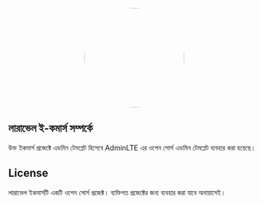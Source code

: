 <p align="center"><a href="https://github.com/md-sharfuzzaman/" target="_blank"><img src="https://avatars2.githubusercontent.com/u/47491930?s=460&u=72a33829d62fbd1f4ca74290a3ce26aea24c2687&v" height="auto" width="200" style="border-radius:50%"></a></p>

<p align="center">


## লারাভেল ই-কমার্স সম্পর্কে 

উক্ত ইকমার্স প্রজেক্টে এডমিন টেমপ্লেট হিসেবে AdminLTE এর ওপেন সোর্স এডমিন টেমপ্লেট ব্যবহার করা হয়েছে। 


## License

লারাভেল ইকমার্সটি একটি ওপেন সোর্স প্রজেক্ট। ব্যক্তিগত প্রজেক্টের জন্য ব্যবহার করা যাবে অনায়াসেই। 
